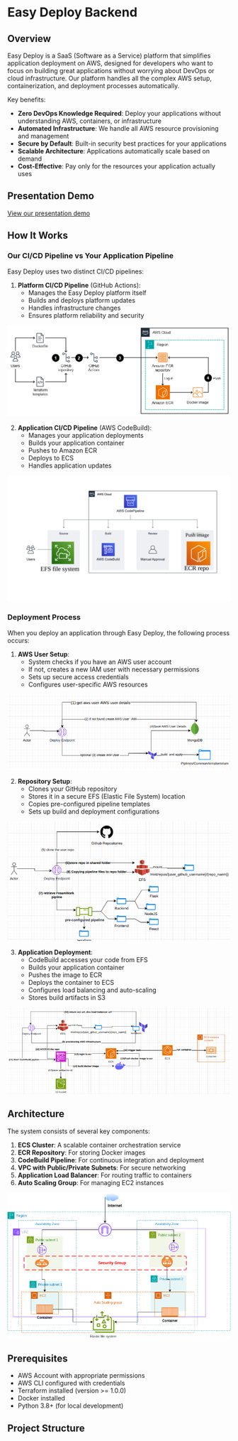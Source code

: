 # Easy Deploy Backend

## Overview

Easy Deploy is a SaaS (Software as a Service) platform that simplifies application deployment on AWS, designed for developers who want to focus on building great applications without worrying about DevOps or cloud infrastructure. Our platform handles all the complex AWS setup, containerization, and deployment processes automatically.

Key benefits:
- **Zero DevOps Knowledge Required**: Deploy your applications without understanding AWS, containers, or infrastructure
- **Automated Infrastructure**: We handle all AWS resource provisioning and management
- **Secure by Default**: Built-in security best practices for your applications
- **Scalable Architecture**: Applications automatically scale based on demand
- **Cost-Effective**: Pay only for the resources your application actually uses

## Presentation Demo

[View our presentation demo](https://www.canva.com/design/DAGn6hhSknA/9GhKBx_eepPrItouJhsnlg/edit?utm_content=DAGn6hhSknA&utm_campaign=designshare&utm_medium=link2&utm_source=sharebutton)

## How It Works

### Our CI/CD Pipeline vs Your Application Pipeline

Easy Deploy uses two distinct CI/CD pipelines:

1. **Platform CI/CD Pipeline** (GitHub Actions):
   - Manages the Easy Deploy platform itself
   - Builds and deploys platform updates
   - Handles infrastructure changes
   - Ensures platform reliability and security

![Platform CI/CD Pipeline](images/cicd_pipline.png)

2. **Application CI/CD Pipeline** (AWS CodeBuild):
   - Manages your application deployments
   - Builds your application container
   - Pushes to Amazon ECR
   - Deploys to ECS
   - Handles application updates

![Application Deployment Pipeline](images/codebuild.png)

### Deployment Process

When you deploy an application through Easy Deploy, the following process occurs:

1. **AWS User Setup**:
   - System checks if you have an AWS user account
   - If not, creates a new IAM user with necessary permissions
   - Sets up secure access credentials
   - Configures user-specific AWS resources

![AWS User Setup](images/aws_user.png)

2. **Repository Setup**:
   - Clones your GitHub repository
   - Stores it in a secure EFS (Elastic File System) location
   - Copies pre-configured pipeline templates
   - Sets up build and deployment configurations

![Repository Setup](images/setup_user_repo.png)

3. **Application Deployment**:
   - CodeBuild accesses your code from EFS
   - Builds your application container
   - Pushes the image to ECR
   - Deploys the container to ECS
   - Configures load balancing and auto-scaling
   - Stores build artifacts in S3

![Application Deployment](images/deploy_app.png)

## Architecture

The system consists of several key components:

1. **ECS Cluster**: A scalable container orchestration service
2. **ECR Repository**: For storing Docker images
3. **CodeBuild Pipeline**: For continuous integration and deployment
4. **VPC with Public/Private Subnets**: For secure networking
5. **Application Load Balancer**: For routing traffic to containers
6. **Auto Scaling Group**: For managing EC2 instances

![Architecture Overview](images/architecture.png)

## Prerequisites

- AWS Account with appropriate permissions
- AWS CLI configured with credentials
- Terraform installed (version >= 1.0.0)
- Docker installed
- Python 3.8+ (for local development)

## Project Structure
